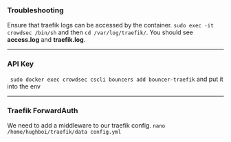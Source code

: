 ### Troubleshooting
Ensure that traefik logs can be accessed by the container. 
```sudo exec -it crowdsec /bin/sh``` and then ```cd /var/log/traefik/```. You should see **access.log** and **traefik.log**.


***

### API Key
``` sudo docker exec crowdsec cscli bouncers add bouncer-traefik``` and put it into the env


***

### Traefik ForwardAuth
We need to add a middleware to our traefik config. ```nano /home/hughboi/traefik/data config.yml```
